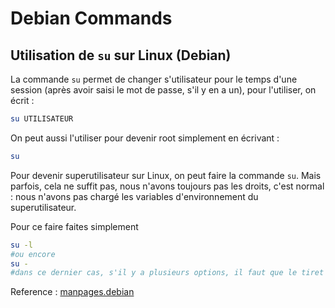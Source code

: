 <!--
Created by Its-Just-Nans - https://github.com/Its-Just-Nans
Copyright Its-Just-Nans
--->

# Debian Commands

## Utilisation de `su` sur Linux (Debian)

La commande `su` permet de changer s'utilisateur pour le temps d'une session (après avoir saisi le mot de passe, s'il y en a un), pour l'utiliser, on écrit :
```sh
su UTILISATEUR
```
On peut aussi l'utiliser pour devenir root simplement en écrivant :
```sh
su
```

Pour devenir superutilisateur sur Linux, on peut faire la commande `su`. Mais parfois, cela ne suffit pas, nous n'avons toujours pas les droits, c'est normal : nous n'avons pas chargé les variables d'environnement du superutilisateur.

Pour ce faire faites simplement
```sh
su -l
#ou encore
su -
#dans ce dernier cas, s'il y a plusieurs options, il faut que le tiret soit la dernière option, avant le pseudo
```

Reference : [manpages.debian](https://manpages.debian.org/stretch/login/su.1.fr.html)
